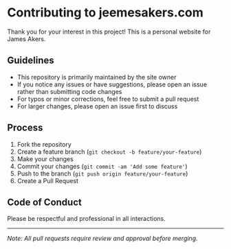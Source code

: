 # Contributing to jeemesakers.com

Thank you for your interest in this project! This is a personal website for James Akers.

## Guidelines

- This repository is primarily maintained by the site owner
- If you notice any issues or have suggestions, please open an issue rather than submitting code changes
- For typos or minor corrections, feel free to submit a pull request
- For larger changes, please open an issue first to discuss

## Process

1. Fork the repository
2. Create a feature branch (`git checkout -b feature/your-feature`)
3. Make your changes
4. Commit your changes (`git commit -am 'Add some feature'`)
5. Push to the branch (`git push origin feature/your-feature`)
6. Create a Pull Request

## Code of Conduct

Please be respectful and professional in all interactions.

---

*Note: All pull requests require review and approval before merging.*
